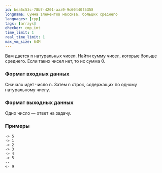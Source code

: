```yaml
---
id: bea5c53c-78b7-4201-aaa9-9c60440f5358
longname: Сумма элементов массива, больших среднего
languages: [cpp]
tags: [arrays]
checker: cmp_int
time_limit: 1
real_time_limit: 1
max_vm_size: 64M
---
```



Вам дается n натуральных чисел. Найти сумму чисел, которые больше среднего. Если таких чисел нет, то их сумма 0.

### Формат входных данных

Сначало идет число n. Затем n строк, содержащих по одному натуральному числу.

### Формат выходных данных

Одно число — ответ на задачу.

### Примеры

```
-> 5
-> 1
-> 2
-> 3
-> 4
-> 5
--
<- 9
```
